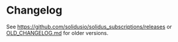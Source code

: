 # Changelog

See https://github.com/solidusio/solidus_subscriptions/releases or [OLD_CHANGELOG.md](OLD_CHANGELOG.md) for older versions.
